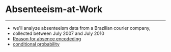 # Absenteeism-at-Work
----------------------
* we'll analyze absenteeism data from a Brazilian courier company,
* collected between July 2007 and July 2010
* [Reason for absence encodeding](https://github.com/Maansy/Absenteeism-at-Work/blob/main/data/ICD%20tabel.png)
* [conditional probability](https://github.com/Maansy/Absenteeism-at-Work/blob/main/figs/conditional%20probability.png)
